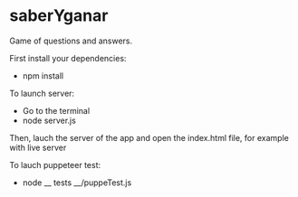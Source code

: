 # saberYganar
Game of questions and answers. 

First install your dependencies:

- npm install

To launch server:

- Go to the terminal
- node server.js

Then, lauch the server of the app and open the index.html file, for example with live server

To lauch puppeteer test:

- node __ tests __/puppeTest.js
